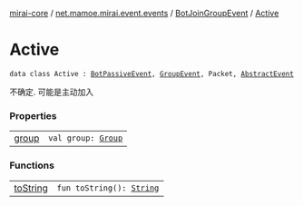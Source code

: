 [mirai-core](../../../index.md) / [net.mamoe.mirai.event.events](../../index.md) / [BotJoinGroupEvent](../index.md) / [Active](./index.md)

# Active

`data class Active : `[`BotPassiveEvent`](../../-bot-passive-event.md)`, `[`GroupEvent`](../../-group-event/index.md)`, Packet, `[`AbstractEvent`](../../../net.mamoe.mirai.event/-abstract-event/index.md)

不确定. 可能是主动加入

### Properties
|||
|:----------------------------------------------------------------------------------------|:---------------------------------------------------------------------------------------------------------------------------------------------------------------------------------------------------------|
| [group](group.md) | `val group: `[`Group`](../../../net.mamoe.mirai.contact/-group/index.md) |

### Functions
|||
|:----------------------------------------------------------------------------------------|:---------------------------------------------------------------------------------------------------------------------------------------------------------------------------------------------------------|
| [toString](to-string.md) | `fun toString(): `[`String`](https://kotlinlang.org/api/latest/jvm/stdlib/kotlin/-string/index.html) |

